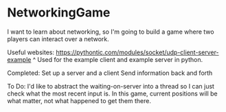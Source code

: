 # NetworkingGame
I want to learn about networking, so I'm going to build a game where two players can interact over a network.

Useful websites:
https://pythontic.com/modules/socket/udp-client-server-example
^ Used for the example client and example server in python.


Completed:
Set up a server and a client
Send information back and forth

To Do:
I'd like to abstract the waiting-on-server into a thread so I can just check what the most recent input is. In this game, current positions will be what matter, not what happened to get them there.